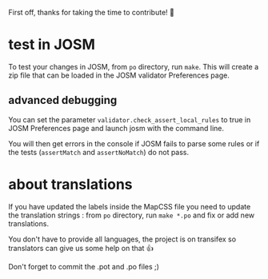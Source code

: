First off, thanks for taking the time to contribute! :tada:

# test in JOSM

To test your changes in JOSM, from `po` directory, run `make`. This will create a zip file that can be loaded in the JOSM validator Preferences page.

## advanced debugging

You can set the parameter `validator.check_assert_local_rules` to true in JOSM Preferences page and launch josm with the command line.

You will then get errors in the console if JOSM fails to parse some rules or if the tests (`assertMatch` and `assertNoMatch`) do not pass.

# about translations

If you have updated the labels inside the MapCSS file you need to update the translation strings : from `po` directory, run `make *.po` and fix or add new translations.

You don't have to provide all languages, the project is on transifex so translators can give us some help on that :+1:

Don't forget to commit the .pot and .po files ;)
